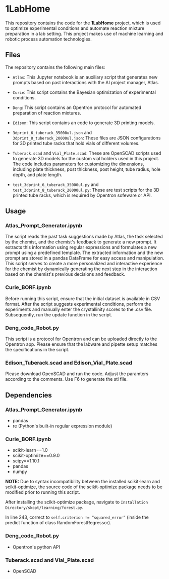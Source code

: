 # 1LabHome

This repository contains the code for the **1LabHome** project, which is used to optimize experimental conditions and automate reaction mixture preparation in a lab setting. This project makes use of machine learning and robotic process automation technologies.

## Files

The repository contains the following main files:

- `Atlas`: This Jupyter notebook is an auxiliary script that generates new prompts based on past interactions with the AI project manager, Atlas. 

- `Curie`: This script contains the Bayesian optimization of experimental conditions. 

- `Deng`: This script contains an Opentron protocol for automated preparation of reaction mixtures.

- `Edison`: This script contains an code to generate 3D printing models.

- `3dprint_6_tuberack_35000ul.json` and `3dprint_8_tuberack_20000ul.json`: These files are JSON configurations for 3D printed tube racks that hold vials of different volumes.

- `Tuberack.scad` and `Vial_Plate.scad`: These are OpenSCAD scripts used to generate 3D models for the custom vial holders used in this project. The code includes parameters for customizing the dimensions, including plate thickness, post thickness, post height, tube radius, hole depth, and plate length.

- `test_3dprint_6_tuberack_35000ul.py` and `test_3dprint_8_tuberack_20000ul.py`: These are test scripts for the 3D printed tube racks, which is required by Opentron sofeware or API.



## Usage

### Atlas_Prompt_Generator.ipynb

The script reads the past task suggestions made by Atlas, the task selected by the chemist, and the chemist's feedback to generate a new prompt. It extracts this information using regular expressions and formulates a new prompt using a predefined template. The extracted information and the new prompt are stored in a pandas DataFrame for easy access and manipulation. This script serves to create a more personalized and interactive experience for the chemist by dynamically generating the next step in the interaction based on the chemist's previous decisions and feedback.

### Curie_BORF.ipynb

Before running this script, ensure that the initial dataset is available in CSV format. After the script suggests experimental conditions, perform the experiments and manually enter the crystallinity scores to the .csv file. Subsequently, run the update function in the script.

### Deng_code_Robot.py

This script is a protocol for Opentron and can be uploaded directly to the Opentron app. Please ensure that the labware and pipette setup matches the specifications in the script.

### Edison_Tuberack.scad and Edison_Vial_Plate.scad

Please download OpenSCAD and run the code. Adjust the paramters according to the comments. Use F6 to generate the stl file.

## Dependencies

### Atlas_Prompt_Generator.ipynb

- pandas
- re (Python's built-in regular expression module)

### Curie_BORF.ipynb

- scikit-learn==1.0
- scikit-optimize==0.9.0
- scipy==1.10.1
- pandas
- numpy

**NOTE:** Due to syntax incompatibility between the installed scikit-learn and scikit-optimize, the source code of the scikit-optimize package needs to be modified prior to running this script.

After installing the scikit-optimize package, navigate to `Installation Directory/skopt/learning/forest.py`.

In line 243, correct to `self.criterion != “squared_error”` (inside the predict function of class RandomForestRegressor).

### Deng_code_Robot.py

- Opentron's python API

### Tuberack.scad and Vial_Plate.scad

- OpenSCAD
